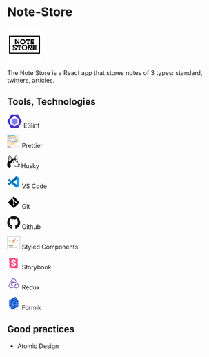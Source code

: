 # Note-Store

<img src="./src/assets/icons/logo.png" width="80">

The Note Store is a React app that stores notes of 3 types: standard, twitters, articles.

## Tools, Technologies

  <p> <img src="./public/readme/eslint.png" height="30"> ESlint </p>
  <p> <img src="./public/readme/prettier.png" height="30"> Prettier </p>
  <p> <img src="./public/readme/husky.png" height="30"> Husky </p>
  <p> <img src="./public/readme/vscode.png" height="30"> VS Code </p>
  <p> <img src="./public/readme/git.png" height="30"> Git </p>
  <p> <img src="./public/readme/github.png" height="30"> Github </p>
  <p> <img src="./public/readme/styled-components.png" height="30"> Styled Components </p>
  <p> <img src="./public/readme/storybook.png" height="30"> Storybook </p>
  <p> <img src="./public/readme/redux.svg" height="30"> Redux </p>
  <p> <img src="./public/readme/formik.png" height="30"> Formik </p>

## Good practices

- Atomic Design

